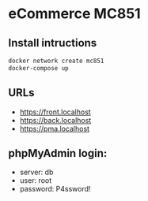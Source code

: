 # eCommerce MC851

## Install intructions
```bash
docker network create mc851
docker-compose up
```

## URLs
 -  https://front.localhost
 -  https://back.localhost
 -  https://pma.localhost

## phpMyAdmin login:
 -  server:   db
 -  user:     root
 -  password: P4ssword!